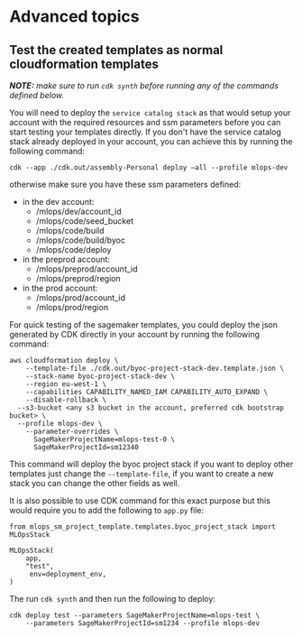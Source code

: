 # Advanced topics

## Test the created templates as normal cloudformation templates
***NOTE:** make sure to run `cdk synth` before running any of the commands defined below.*

You will need to deploy the `service catalog stack` as that would setup your account with the required resources and ssm parameters before you can start testing your templates directly. If you don't have the service catalog stack already deployed in your account, you can achieve this by running the following command:
```
cdk --app ./cdk.out/assembly-Personal deploy —all --profile mlops-dev
```

otherwise make sure you have these ssm parameters defined:
- in the dev account:
  - /mlops/dev/account_id
  - /mlops/code/seed_bucket
  - /mlops/code/build
  - /mlops/code/build/byoc
  - /mlops/code/deploy
- in the preprod account:
  - /mlops/preprod/account_id
  - /mlops/preprod/region
- in the prod account:
  - /mlops/prod/account_id
  - /mlops/prod/region

For quick testing of the sagemaker templates, you could deploy the json generated by CDK directly in your account by running the following command:
```
aws cloudformation deploy \
	--template-file ./cdk.out/byoc-project-stack-dev.template.json \
	--stack-name byoc-project-stack-dev \
	--region eu-west-1 \
	--capabilities CAPABILITY_NAMED_IAM CAPABILITY_AUTO_EXPAND \
	--disable-rollback \
  --s3-bucket <any s3 bucket in the account, preferred cdk bootstrap bucket> \
  --profile mlops-dev \
	--parameter-overrides \
	  SageMakerProjectName=mlops-test-0 \
	  SageMakerProjectId=sm12340
```
This command will deploy the byoc project stack if you want to deploy other templates just change the `--template-file`, if you want to create a new stack you can change the other fields as well. 

It is also possible to use CDK command for this exact purpose but this would require you to add the following to `app.py` file:
```
from mlops_sm_project_template.templates.byoc_project_stack import MLOpsStack

MLOpsStack(
    app,
    "test",
     env=deployment_env,
)
```
The run `cdk synth` and then run the following to deploy:
```
cdk deploy test --parameters SageMakerProjectName=mlops-test \
    --parameters SageMakerProjectId=sm1234 --profile mlops-dev
```